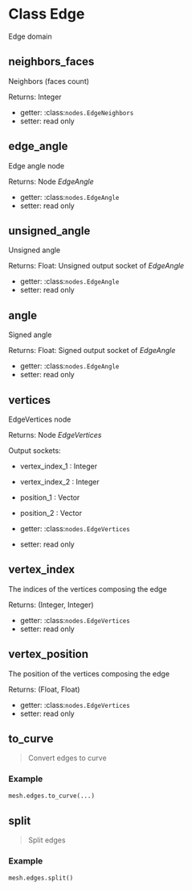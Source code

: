 
# Class Edge

Edge domain


## neighbors_faces

Neighbors (faces count)

Returns:
  Integer
  
- getter: :class:`nodes.EdgeNeighbors`
- setter: read only
  
  

## edge_angle

Edge angle node

Returns:
  Node *EdgeAngle*
  
- getter: :class:`nodes.EdgeAngle`
- setter: read only
  
  

## unsigned_angle

Unsigned angle

Returns:
  Float: Unsigned output socket of *EdgeAngle*
  
- getter: :class:`nodes.EdgeAngle`
- setter: read only
  
  
  

## angle

Signed angle

Returns:
  Float: Signed output socket of *EdgeAngle*
  
- getter: :class:`nodes.EdgeAngle`
- setter: read only
  
  
  

## vertices

EdgeVertices node

Returns:
  Node *EdgeVertices*
  
Output sockets:
- vertex_index_1 : Integer
- vertex_index_2 : Integer
- position_1 : Vector
- position_2 : Vector
  
- getter: :class:`nodes.EdgeVertices`
- setter: read only
  
  
  

## vertex_index

The indices of the vertices composing the edge

Returns:
  (Integer, Integer)
  
- getter: :class:`nodes.EdgeVertices`
- setter: read only
  
  
  

## vertex_position

The position of the vertices composing the edge

Returns:
  (Float, Float)
  
- getter: :class:`nodes.EdgeVertices`
- setter: read only
  
  
  

## to_curve

> Convert edges to curve
  
<blid GeometryNodeMeshToCurve>

### Example

```python
mesh.edges.to_curve(...)
```




## split

> Split edges
  
<blid GeometryNodeSplitEdges>

### Example

```python
mesh.edges.split()
```


